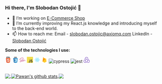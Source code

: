 ### Hi there, I'm Slobodan Ostojić 👋


- 🔭 I’m working on [E-Commerce Shop](https://github.com/ostojics/e-commerce-shop)
- 🌱 I’m currently improving my React.js knowledge and introducing myself to the back-end world.
- 📫 How to reach me: Email - [slobodan.ostojic@axiomq.com](https://mail.google.com/mail/?view=cm&fs=1&to=slobodan.ostoic@axiomq.com) LinkedIn - [Slobodan Ostojić](https://www.linkedin.com/in/slobodan-ostoji%C4%87-7006101b4/)


**Some of the technologies I use:**  

<p align="left"> <img height="20" src="https://raw.githubusercontent.com/github/explore/80688e429a7d4ef2fca1e82350fe8e3517d3494d/topics/html/html.png">
<img height="20" src="https://raw.githubusercontent.com/github/explore/80688e429a7d4ef2fca1e82350fe8e3517d3494d/topics/css/css.png">
<img height="20" src="https://raw.githubusercontent.com/github/explore/80688e429a7d4ef2fca1e82350fe8e3517d3494d/topics/sass/sass.png">
<img height="20" src="https://raw.githubusercontent.com/github/explore/80688e429a7d4ef2fca1e82350fe8e3517d3494d/topics/javascript/javascript.png">
<img height="20" src="https://raw.githubusercontent.com/github/explore/80688e429a7d4ef2fca1e82350fe8e3517d3494d/topics/react/react.png">
<img height="20" src="https://raw.githubusercontent.com/github/explore/80688e429a7d4ef2fca1e82350fe8e3517d3494d/topics/firebase/firebase.png">  
<img height="20" src="https://raw.githubusercontent.com/simple-icons/simple-icons/6e46ec1fc23b60c8fd0d2f2ff46db82e16dbd75f/icons/cypress.svg" alt="cypress"/>
<img height="20" src="https://www.vectorlogo.zone/logos/jestjsio/jestjsio-icon.svg" alt="jest"/>
<img height="20" src="https://raw.githubusercontent.com/devicons/devicon/master/icons/redux/redux-original.svg" alt="redux"/> </p>


<br />

<a href="https://github.com/iampawan">
  <img align="center" src="https://github-readme-stats.vercel.app/api/top-langs/?username=ostojics&theme=dark&hide_langs_below=1" />
</a>
<a href="https://github.com/iampawan">
 <img align="center" src="https://github-readme-stats.vercel.app/api?username=ostojics&show_icons=true&theme=dark&line_height=27" alt="Pawan's github stats"/>
</a>
<a href="https://github.com/ostojics/Adventuro">
  <img align="center" src="https://github-readme-stats.vercel.app/api/pin/?username=ostojics&repo=Adventuro&theme=dark" />
</a>


